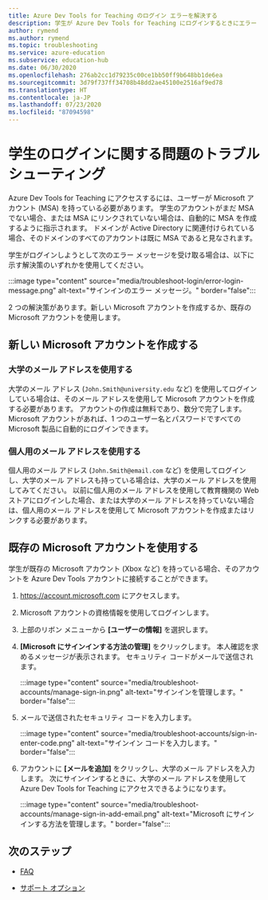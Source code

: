 ```yaml
---
title: Azure Dev Tools for Teaching のログイン エラーを解決する
description: 学生が Azure Dev Tools for Teaching にログインするときにエラー メッセージが表示された場合に、実行するアクションについて説明しています。
author: rymend
ms.author: rymend
ms.topic: troubleshooting
ms.service: azure-education
ms.subservice: education-hub
ms.date: 06/30/2020
ms.openlocfilehash: 276ab2cc1d79235c00ce1bb50ff9b648bb1de6ea
ms.sourcegitcommit: 3d79f737ff34708b48dd2ae45100e2516af9ed78
ms.translationtype: HT
ms.contentlocale: ja-JP
ms.lasthandoff: 07/23/2020
ms.locfileid: "87094598"
---
```

# <a name="troubleshooting-student-login-issues"></a>学生のログインに関する問題のトラブルシューティング
Azure Dev Tools for Teaching にアクセスするには、ユーザーが Microsoft アカウント (MSA) を持っている必要があります。 学生のアカウントがまだ MSA でない場合、または MSA にリンクされていない場合は、自動的に MSA を作成するように指示されます。 ドメインが Active Directory に関連付けられている場合、そのドメインのすべてのアカウントは既に MSA であると見なされます。

学生がログインしようとして次のエラー メッセージを受け取る場合は、以下に示す解決策のいずれかを使用してください。

:::image type="content" source="media/troubleshoot-login/error-login-message.png" alt-text="サインインのエラー メッセージ。" border="false":::

2 つの解決策があります。新しい Microsoft アカウントを作成するか、既存の Microsoft アカウントを使用します。

## <a name="create-a-new-microsoft-account"></a>新しい Microsoft アカウントを作成する
### <a name="use-a-university-email-address"></a>大学のメール アドレスを使用する
大学のメール アドレス (`John.Smith@university.edu` など) を使用してログインしている場合は、そのメール アドレスを使用して Microsoft アカウントを作成する必要があります。 アカウントの作成は無料であり、数分で完了します。 Microsoft アカウントがあれば、1 つのユーザー名とパスワードですべての Microsoft 製品に自動的にログインできます。

### <a name="use-a-personal-email-address"></a>個人用のメール アドレスを使用する
個人用のメール アドレス (`John.Smith@email.com` など) を使用してログインし、大学のメール アドレスも持っている場合は、大学のメール アドレスを使用してみてください。 以前に個人用のメール アドレスを使用して教育機関の Web ストアにログインした場合、または大学のメール アドレスを持っていない場合は、個人用のメール アドレスを使用して Microsoft アカウントを作成またはリンクする必要があります。

## <a name="use-an-existing-microsoft-account"></a>既存の Microsoft アカウントを使用する
学生が既存の Microsoft アカウント (Xbox など) を持っている場合、そのアカウントを Azure Dev Tools アカウントに接続することができます。

1. https://account.microsoft.com にアクセスします。
1. Microsoft アカウントの資格情報を使用してログインします。
1. 上部のリボン メニューから **[ユーザーの情報]** を選択します。

1. **[Microsoft にサインインする方法の管理]** をクリックします。 本人確認を求めるメッセージが表示されます。 セキュリティ コードがメールで送信されます。

    :::image type="content" source="media/troubleshoot-accounts/manage-sign-in.png" alt-text="サインインを管理します。" border="false":::

1. メールで送信されたセキュリティ コードを入力します。

    :::image type="content" source="media/troubleshoot-accounts/sign-in-enter-code.png" alt-text="サインイン コードを入力します。" border="false":::

1. アカウントに **[メールを追加]** をクリックし、大学のメール アドレスを入力します。
次にサインインするときに、大学のメール アドレスを使用して Azure Dev Tools for Teaching にアクセスできるようになります。

    :::image type="content" source="media/troubleshoot-accounts/manage-sign-in-add-email.png" alt-text="Microsoft にサインインする方法を管理します。" border="false":::

## <a name="next-steps"></a>次のステップ
- [FAQ](program-faq.md)

- [サポート オプション](program-support.md)
